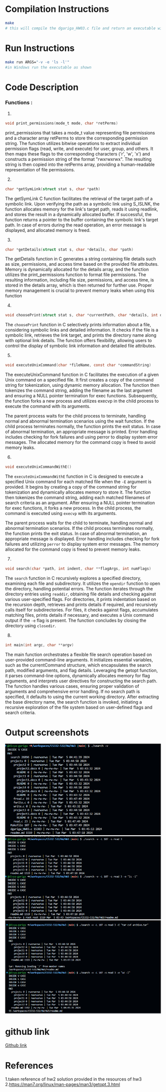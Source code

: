 <!--
NOTES:
This is the README file home work assignment 3
-->

# Compilation Instructions

```bash
make 
# this will compile the dgariga_HW03.c file and return an executable with the executable name search.exe
```
# Run Instructions

```bash
make run ARGS="-v -e 'ls -l'"
#in Windows run the executable as shown
```

# Code Description

### Functions :
1.
  ```c
void print_permissions(mode_t mode, char *retPerms)
   ```
print_permissions that takes a mode_t value representing file permissions and a character array retPerms to store the corresponding permission string. The function utilizes bitwise operations to extract individual permission flags (read, write, and execute) for user, group, and others. It then maps these flags to the corresponding characters ('r', 'w', 'x') and constructs a permission string of the format "rwxrwxrwx". The resulting string is then copied into the retPerms array, providing a human-readable representation of file permissions.

2. 
```c
char *getSymLink(struct stat s, char *path)
```

The getSymLink C function facilitates the retrieval of the target path of a symbolic link. Upon verifying the path as a symbolic link using S_ISLNK, the function allocates memory for the link's target path, reads it using readlink, and stores the result in a dynamically allocated buffer. If successful, the function returns a pointer to the buffer containing the symbolic link's target path. In case of errors during the read operation, an error message is displayed, and allocated memory is freed.

3.
```c
char *getDetails(struct stat s, char *details, char *path)
```
The getDetails function in C generates a string containing file details such as size, permissions, and access time based on the provided file attributes. Memory is dynamically allocated for the details array, and the function utilizes the print_permissions function to format file permissions. The resulting information, including file size, permissions, and access time, is stored in the details array, which is then returned for further use. Proper memory management is crucial to prevent memory leaks when using this function

4.
```c
void choosePrint(struct stat s, char *currentPath, char *details, int det)
```
The `choosePrint` function in C selectively prints information about a file, considering symbolic links and detailed information. It checks if the file is a symbolic link, retrieves the link target, and prints the directory name along with optional link details. The function offers flexibility, allowing users to control the display of symbolic link information and detailed file attributes.

5.
```c
void executeUnixCommand(char *fileName, const char *commandString) 
```
The executeUnixCommand function in C facilitates the execution of a given Unix command on a specified file. It first creates a copy of the command string for tokenization, using dynamic memory allocation. The function then tokenizes the command string, adding the filename as the last argument and ensuring a NULL pointer termination for exec functions. Subsequently, the function forks a new process and utilizes execvp in the child process to execute the command with its arguments.

The parent process waits for the child process to terminate, handling normal and abnormal termination scenarios using the wait function. If the child process terminates normally, the function prints the exit status. In case of abnormal termination, an appropriate message is printed. Error handling includes checking for fork failures and using perror to display system error messages. The allocated memory for the command copy is freed to avoid memory leaks.

6.
```c
void executeUnixCommandWithE() 
```
The `executeUnixCommandWithE` function in C is designed to execute a specified Unix command for each matched file when the `-E` argument is provided. It begins by creating a copy of the command string for tokenization and dynamically allocates memory to store it. The function then tokenizes the command string, adding each matched filenames of search criteria as an argument. After ensuring a NULL pointer termination for exec functions, it forks a new process. In the child process, the command is executed using `execvp` with its arguments.

The parent process waits for the child to terminate, handling normal and abnormal termination scenarios. If the child process terminates normally, the function prints the exit status. In case of abnormal termination, an appropriate message is displayed. Error handling includes checking for fork failures and utilizing `perror` to display system error messages. The memory allocated for the command copy is freed to prevent memory leaks.

7.
```c
void search(char *path, int indent, char **flagArgs, int numFlags)
```
The `search` function in C recursively explores a specified directory, examining each file and subdirectory. It utilizes the `opendir` function to open the directory, handling potential errors. The function iterates through the directory entries using `readdir`, obtaining file details and checking against various user-specified flags. For directories, it prints indentation based on the recursion depth, retrieves and prints details if required, and recursively calls itself for subdirectories. For files, it checks against flags, accumulates matching files, prints details if necessary, and executes a Unix command output if the `-e` flag is present. The function concludes by closing the directory using `closedir`.


8.
```c
int main(int argc, char **argv)
```

The main function orchestrates a flexible file search operation based on user-provided command-line arguments. It initializes essential variables, such as the currentCommand structure, which encapsulates the search path, modified arguments, and flag details. Leveraging the getopt function, it parses command-line options, dynamically allocates memory for flag arguments, and interprets user directives for constructing the search path. The function handles various cases, ensuring proper validation of arguments and comprehensive error handling. If no search path is specified, it defaults to using the current working directory. After extracting the base directory name, the search function is invoked, initiating a recursive exploration of the file system based on user-defined flags and search criteria.

# Output screenshots
![alt text](image.png)
![alt text](image-1.png)
![alt text](image-2.png)

# github link
[Github link](https://github.com/divya-gariga/CS332-532/tree/main/HW/HW3)

# References
1.taken reference of hw2 solution provided in the resources of hw3
2.https://man7.org/linux/man-pages/man3/getopt.3.html
